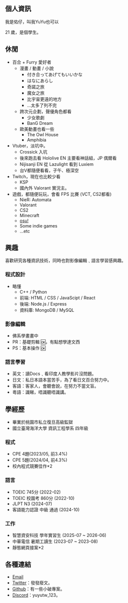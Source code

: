 ## 個人資訊
我是佑仔，叫我YuYu也可以

21 歲，是個學生。

## 休閒

* 百合 + Furry 愛好者
  * 漫畫 / 動畫 / 小說
    * 付き合ってあげてもいいかな
    * はなにあらし
    * 奇諾之旅
    * 魔女之旅
    * 比宇宙更遠的地方
    * ...太多了列不完
  * 跨次元企劃，聲優角色都看
    * 少女歌劇
    * BanG Dream
  * 歐美動畫也看一些
    * The Owl House
    * Amphibia
* Vtuber，淡坑中。
  * Crossick 入坑
  * 後來跑去看 Hololive EN 主要看神話組，JP 偶爾看
  * Nijisanji EN 從 Lazulight 看到 Luxiem
  * 台V都隨便看看，子午、極深空
* Twitch，現在也比較少看
  * KSP
  * 國內外 Valorant 實況主。
* 遊戲，都隨便玩玩，會看 FPS 比賽 (VCT, CS2都看)
  * NieR: Automata
  * Valorant
  * CS2
  * Minecraft
  * [osu!](https://osu.ppy.sh/users/11899147)
  * Some indie games
  * ...etc

## 興趣
喜歡研究各種資訊技術，同時也對影像編輯﹑語言學習感興趣。

### 程式設計
* 略懂
  * C++ / Python
  * 前端: HTML / CSS / JavaScipt / React
  * 後端: Node.js / Express
  * 資料庫: MongoDB / MySQL

### 影像編輯
* 佛系學畫畫中
* PR：基礎剪輯 🆗，有點想學達文西
* PS：基本操作 🆗

### 語言學習
* 英文：讀Docs﹑看印度人教學影片沒問題。
* 日文：私日本語本當苦手，為了看日文百合努力中。
* 客語：客家人，會聽會說，在努力不當文盲。
* 粵語：識睇，唔識聽唔識講。
    
## 學經歷
* 畢業於桃園市私立復旦高級監獄
* 國立臺灣海洋大學 資訊工程學系 四年級
### 程式
* CPE 4題(2023/05, 前3.4%)
* CPE 5題(2024/04, 前4.3%)
* 校內程式競賽佳作*2
### 語言
* TOEIC 745分 (2022-02)
* TOEIC 校園考 860分 (2022-10)
* JLPT N3 (2024-07)
* 客語能力認證 中級 通過 (2024-10)
### 工作
* 智慧資安科技 學年實習生 (2025-07 ~ 2026-06)
* 中華電信 暑期工讀生 (2023-07 ~ 2023-08)
* 靜態網頁接案*2


## 各種連結

* [Email](mailto:yuyutw878787@gmail.com)
* [Twitter](https://twitter.com/@yutw_yu)：發發廢文。
* [Github](https://github.com/yuyutw123)：有一些小破專案。
* [Discord](https://discord.gg/tQBwTvYutb)：yuyutw_123。
